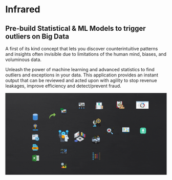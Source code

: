 # Infrared
## Pre-build Statistical & ML Models to trigger outliers on Big Data
A first of its kind concept that lets you discover counterintuitive patterns and insights often invisible due to limitations of the human mind, biases, and voluminous data.

Unleash the power of machine learning and advanced statistics to find outliers and exceptions in your data. This application provides an instant output that can be reviewed and acted upon with agility to stop revenue leakages, improve efficiency and detect/prevent fraud.

<img src="NewGif.gif">
